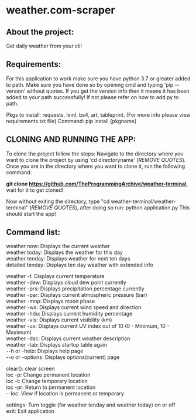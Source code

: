 # weather.com-scraper


## About the project:
  Get daily weather from your cli!
  
## Requirements:
  For this application to work make sure you have python 3.7 or greater added to path. Make sure you have done so by opening cmd and typing 'pip --version' without quotes. If you get the version info then it means it has been added to your path successfully! If not please refer on how to add py to path. 
  
  Pkgs to install: requests, lxml, bs4, art, tableprint. (For more info please view requirements.txt file)
  Command: pip install {pkgname}
  
## CLONING AND RUNNING THE APP:
  To clone the project follow the steps:
  Navigate to the directory where you want to clone the project by using 'cd directoryname' (_REMOVE QUOTES_). Once you are in the directory where you want to clone it, run the 
  following command:
  
  __git clone https://github.com/TheProgrammingArchive/weather-terminal__, wait for it to get cloned!
  
  Now without exiting the directory, type "cd weather-terminal/weather-terminal" (_REMOVE QUOTES_), after doing so run: python application.py
  This should start the app!
  
## Command list:
  weather now: Displays the current weather<br/>
  weather today: Displays the weather for this day<br/>
  weather tenday: Displays weather for next ten days<br/>
  detailed tenday: Displays ten day weather with extended info<br/>
        
  weather -t: Displays current temperature<br/>
  weather -dew: Displays cloud dew point currently<br/>
  weather -prs: Displays precipitation percentage currently<br/>
  weather -par: Displays current atmospheric pressure (bar)<br/>
  weather -mnp: Displays moon phase<br/>
  weather -ws: Displays current wind speed and direction<br/>
  weather -hdu: Displays current humidity percentage <br/>
  weather -vis: Displays current visibility (km)<br/>
  weather -uv: Displays current UV index out of 10 (0 - Minimum, 10 - Maximum)<br/>
  weather -dsc: Displays current weather description<br/>
  weather -tab: Displays startup table again<br/>
  --h or -help: Displays help page<br/>
  --o or -options: Displays options(current) page<br/>
        
  clear(): clear screen<br/>
  loc -p: Change permanent location<br/>
  loc -t: Change temporary location<br/>
  loc -pr: Return to permanent location<br/>
  --loc: View if location is permanent or temporary<br/>
        
  settings: Turn toggle (for weather tenday and weather today) on or off<br/>
  exit: Exit application


